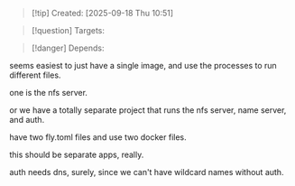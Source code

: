 
>[!tip] Created: [2025-09-18 Thu 10:51]

>[!question] Targets: 

>[!danger] Depends: 

seems easiest to just have a single image, and use the processes to run different files.

one is the nfs server.

or we have a totally separate project that runs the nfs server, name server, and auth.

have two fly.toml files and use two docker files.

this should be separate apps, really.

auth needs dns, surely, since we can't have wildcard names without auth.